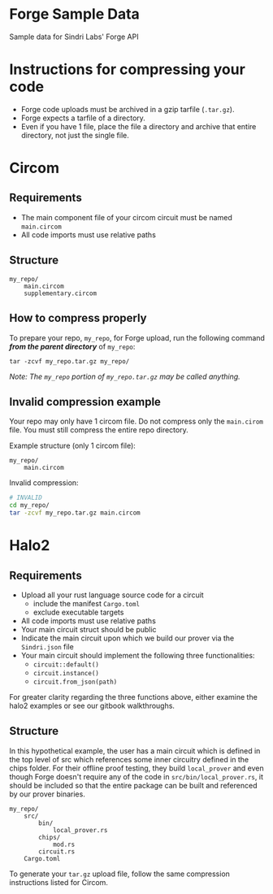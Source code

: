 # Forge Sample Data
Sample data for Sindri Labs' Forge API

# Instructions for compressing your code
- Forge code uploads must be archived in a gzip tarfile (`.tar.gz`).
- Forge expects a tarfile of a directory.
- Even if you have 1 file, place the file a directory and archive that entire directory, not just the single file.

# Circom
## Requirements
- The main component file of your circom circuit must be named `main.circom`
- All code imports must use relative paths

## Structure
```
my_repo/
    main.circom
    supplementary.circom
```
## How to compress properly
To prepare your repo, `my_repo`, for Forge upload, run the following command ***from the parent directory*** of `my_repo`:
```
tar -zcvf my_repo.tar.gz my_repo/
```
*Note: The `my_repo` portion of `my_repo.tar.gz` may be called anything.*

## Invalid compression example
Your repo may only have 1 circom file. Do not compress only the `main.cirom` file. You must still compress the entire repo directory.

Example structure (only 1 circom file):
```
my_repo/
    main.circom
```

Invalid compression:
```bash
# INVALID
cd my_repo/
tar -zcvf my_repo.tar.gz main.circom
```


# Halo2
## Requirements
- Upload all your rust language source code for a circuit
  - include the manifest `Cargo.toml`
  - exclude executable targets
- All code imports must use relative paths
- Your main circuit struct should be public
- Indicate the main circuit upon which we build our prover via the `Sindri.json` file
- Your main circuit should implement the following three functionalities:
  - `circuit::default()`
  - `circuit.instance()`
  - `circuit.from_json(path)`

For greater clarity regarding the three functions above, either examine the halo2 examples or see our gitbook walkthroughs.

## Structure
In this hypothetical example, the user has a main circuit which is defined in the top level of src which references some inner circuitry defined in the chips folder.  For their offline proof testing, they build `local_prover` and even though Forge doesn't require any of the code in `src/bin/local_prover.rs`, it should be included so that the entire package can be built and referenced by our prover binaries.
```
my_repo/
    src/
        bin/
            local_prover.rs
        chips/
            mod.rs
        circuit.rs
    Cargo.toml
```

To generate your `tar.gz` upload file, follow the same compression instructions listed for Circom.